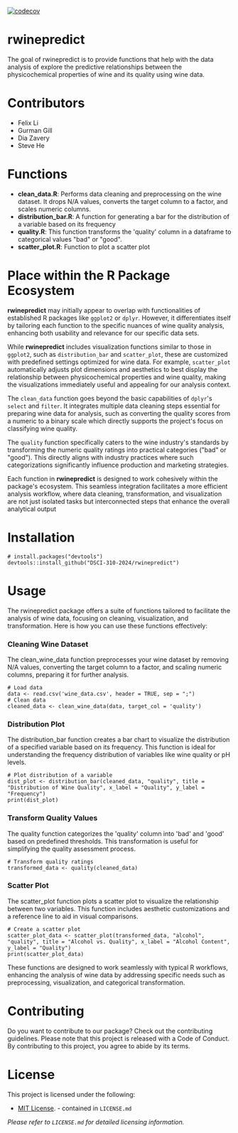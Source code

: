 [![codecov](https://codecov.io/gh/DSCI-310-2024/rwinepredict/graph/badge.svg?token=P4yfmXgKko)](https://codecov.io/gh/DSCI-310-2024/rwinepredict)
# rwinepredict

The goal of rwinepredict is to provide functions that help with the data analysis of explore the predictive relationships between the physicochemical properties of wine and its quality using wine data.

# Contributors
- Felix Li
- Gurman Gill
- Dia Zavery
- Steve He


# Functions

- **clean_data.R**: Performs data cleaning and preprocessing on the wine dataset. It drops N/A values, converts the target column to a factor, and scales numeric columns.
- **distribution_bar.R**: A function for generating a bar for the distribution of a variable based on its frequency
- **quality.R**: This function transforms the 'quality' column in a dataframe to categorical values "bad" or "good".
- **scatter_plot.R**: Function to plot a scatter plot

# Place within the R Package Ecosystem
**rwinepredict** may initially appear to overlap with functionalities of established R packages like `ggplot2` or `dplyr`. However, it differentiates itself by tailoring each function to the specific nuances of wine quality analysis, enhancing both usability and relevance for our specific data sets.

While **rwinepredict** includes visualization functions similar to those in `ggplot2`, such as `distribution_bar` and `scatter_plot`, these are customized with predefined settings optimized for wine data. For example, `scatter_plot` automatically adjusts plot dimensions and aesthetics to best display the relationship between physicochemical properties and wine quality, making the visualizations immediately useful and appealing for our analysis context.

The `clean_data` function goes beyond the basic capabilities of `dplyr`'s `select` and `filter`. It integrates multiple data cleaning steps essential for preparing wine data for analysis, such as converting the quality scores from a numeric to a binary scale which directly supports the project's focus on classifying wine quality.

The `quality` function specifically caters to the wine industry's standards by transforming the numeric quality ratings into practical categories ("bad" or "good"). This directly aligns with industry practices where such categorizations significantly influence production and marketing strategies.

Each function in **rwinepredict** is designed to work cohesively within the package's ecosystem. This seamless integration facilitates a more efficient analysis workflow, where data cleaning, transformation, and visualization are not just isolated tasks but interconnected steps that enhance the overall analytical output

# Installation
```
# install.packages("devtools")
devtools::install_github("DSCI-310-2024/rwinepredict")
```

# Usage

The rwinepredict package offers a suite of functions tailored to facilitate the analysis of wine data, focusing on cleaning, visualization, and transformation. Here is how you can use these functions effectively:

### Cleaning Wine Dataset
The clean_wine_data function preprocesses your wine dataset by removing N/A values, converting the target column to a factor, and scaling numeric columns, preparing it for further analysis.

```
# Load data
data <- read.csv('wine_data.csv', header = TRUE, sep = ";")
# Clean data
cleaned_data <- clean_wine_data(data, target_col = 'quality')
```

### Distribution Plot
The distribution_bar function creates a bar chart to visualize the distribution of a specified variable based on its frequency. This function is ideal for understanding the frequency distribution of variables like wine quality or pH levels.

```
# Plot distribution of a variable
dist_plot <- distribution_bar(cleaned_data, "quality", title = "Distribution of Wine Quality", x_label = "Quality", y_label = "Frequency")
print(dist_plot)
```

### Transform Quality Values
The quality function categorizes the 'quality' column into 'bad' and 'good' based on predefined thresholds. This transformation is useful for simplifying the quality assessment process.

```
# Transform quality ratings
transformed_data <- quality(cleaned_data)
```

### Scatter Plot
The scatter_plot function plots a scatter plot to visualize the relationship between two variables. This function includes aesthetic customizations and a reference line to aid in visual comparisons.

```
# Create a scatter plot
scatter_plot_data <- scatter_plot(transformed_data, "alcohol", "quality", title = "Alcohol vs. Quality", x_label = "Alcohol Content", y_label = "Quality")
print(scatter_plot_data)
```

These functions are designed to work seamlessly with typical R workflows, enhancing the analysis of wine data by addressing specific needs such as preprocessing, visualization, and categorical transformation.

# Contributing
Do you want to contribute to our package? Check out the contributing guidelines. Please note that this project is released with a Code of Conduct. By contributing to this project, you agree to abide by its terms.

# License
This project is licensed under the following:

- [MIT License](./LICENSE.md). - contained in `LICENSE.md`

_Please refer to `LICENSE.md` for detailed licensing information._
